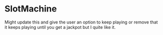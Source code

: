 # SlotMachine

Might update this and give the user an option to keep playing or remove that it keeps playing until you get a jackpot but I quite like it.
